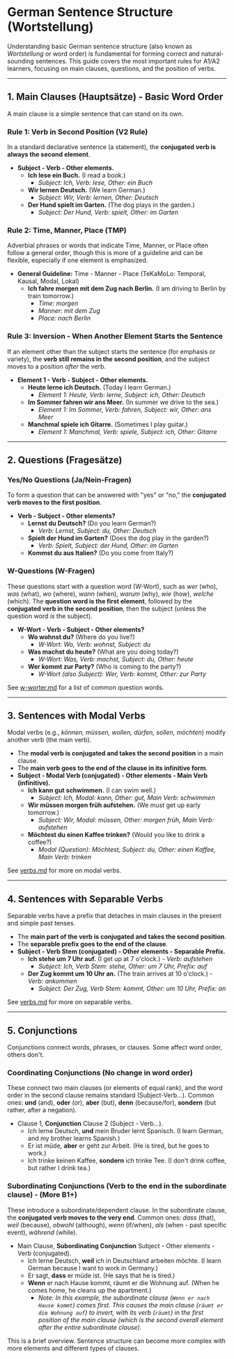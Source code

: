 # German Sentence Structure (Wortstellung)

Understanding basic German sentence structure (also known as *Wortstellung* or word order) is fundamental for forming correct and natural-sounding sentences. This guide covers the most important rules for A1/A2 learners, focusing on main clauses, questions, and the position of verbs.

---

## 1. Main Clauses (Hauptsätze) - Basic Word Order
A main clause is a simple sentence that can stand on its own.

### Rule 1: Verb in Second Position (V2 Rule)
In a standard declarative sentence (a statement), the **conjugated verb is always the second element**.
- **Subject - Verb - Other elements.**
  - **Ich lese ein Buch.** (I read a book.)
    - *Subject: Ich, Verb: lese, Other: ein Buch*
  - **Wir lernen Deutsch.** (We learn German.)
    - *Subject: Wir, Verb: lernen, Other: Deutsch*
  - **Der Hund spielt im Garten.** (The dog plays in the garden.)
    - *Subject: Der Hund, Verb: spielt, Other: im Garten*

### Rule 2: Time, Manner, Place (TMP)
Adverbial phrases or words that indicate Time, Manner, or Place often follow a general order, though this is more of a guideline and can be flexible, especially if one element is emphasized.
- **General Guideline:** Time - Manner - Place (TeKaMoLo: Temporal, Kausal, Modal, Lokal)
  - **Ich fahre morgen mit dem Zug nach Berlin.** (I am driving to Berlin by train tomorrow.)
    - *Time: morgen*
    - *Manner: mit dem Zug*
    - *Place: nach Berlin*

### Rule 3: Inversion - When Another Element Starts the Sentence
If an element other than the subject starts the sentence (for emphasis or variety), the **verb still remains in the second position**, and the subject moves to a position *after* the verb.
- **Element 1 - Verb - Subject - Other elements.**
  - **Heute lerne ich Deutsch.** (Today I learn German.)
    - *Element 1: Heute, Verb: lerne, Subject: ich, Other: Deutsch*
  - **Im Sommer fahren wir ans Meer.** (In summer we drive to the sea.)
    - *Element 1: Im Sommer, Verb: fahren, Subject: wir, Other: ans Meer*
  - **Manchmal spiele ich Gitarre.** (Sometimes I play guitar.)
    - *Element 1: Manchmal, Verb: spiele, Subject: ich, Other: Gitarre*

---

## 2. Questions (Fragesätze)

### Yes/No Questions (Ja/Nein-Fragen)
To form a question that can be answered with "yes" or "no," the **conjugated verb moves to the first position**.
- **Verb - Subject - Other elements?**
  - **Lernst du Deutsch?** (Do you learn German?)
    - *Verb: Lernst, Subject: du, Other: Deutsch*
  - **Spielt der Hund im Garten?** (Does the dog play in the garden?)
    - *Verb: Spielt, Subject: der Hund, Other: im Garten*
  - **Kommst du aus Italien?** (Do you come from Italy?)

### W-Questions (W-Fragen)
These questions start with a question word (W-Wort), such as *wer* (who), *was* (what), *wo* (where), *wann* (when), *warum* (why), *wie* (how), *welche* (which).
The **question word is the first element**, followed by the **conjugated verb in the second position**, then the subject (unless the question word *is* the subject).
- **W-Wort - Verb - Subject - Other elements?**
  - **Wo wohnst du?** (Where do you live?)
    - *W-Wort: Wo, Verb: wohnst, Subject: du*
  - **Was machst du heute?** (What are you doing today?)
    - *W-Wort: Was, Verb: machst, Subject: du, Other: heute*
  - **Wer kommt zur Party?** (Who is coming to the party?)
    - *W-Wort (also Subject): Wer, Verb: kommt, Other: zur Party*

See [w-worter.md](./w-worter.md) for a list of common question words.

---

## 3. Sentences with Modal Verbs
Modal verbs (e.g., *können, müssen, wollen, dürfen, sollen, möchten*) modify another verb (the main verb).
- The **modal verb is conjugated and takes the second position** in a main clause.
- The **main verb goes to the end of the clause in its infinitive form**.
- **Subject - Modal Verb (conjugated) - Other elements - Main Verb (infinitive).**
  - **Ich kann gut schwimmen.** (I can swim well.)
    - *Subject: Ich, Modal: kann, Other: gut, Main Verb: schwimmen*
  - **Wir müssen morgen früh aufstehen.** (We must get up early tomorrow.)
    - *Subject: Wir, Modal: müssen, Other: morgen früh, Main Verb: aufstehen*
  - **Möchtest du einen Kaffee trinken?** (Would you like to drink a coffee?)
    - *Modal (Question): Möchtest, Subject: du, Other: einen Kaffee, Main Verb: trinken*

See [verbs.md](./verbs.md) for more on modal verbs.

---

## 4. Sentences with Separable Verbs
Separable verbs have a prefix that detaches in main clauses in the present and simple past tenses.
- The **main part of the verb is conjugated and takes the second position**.
- The **separable prefix goes to the end of the clause**.
- **Subject - Verb Stem (conjugated) - Other elements - Separable Prefix.**
  - **Ich stehe um 7 Uhr auf.** (I get up at 7 o'clock.) - *Verb: aufstehen*
    - *Subject: Ich, Verb Stem: stehe, Other: um 7 Uhr, Prefix: auf*
  - **Der Zug kommt um 10 Uhr an.** (The train arrives at 10 o'clock.) - *Verb: ankommen*
    - *Subject: Der Zug, Verb Stem: kommt, Other: um 10 Uhr, Prefix: an*

See [verbs.md](./verbs.md) for more on separable verbs.

---

## 5. Conjunctions
Conjunctions connect words, phrases, or clauses. Some affect word order, others don't.

### Coordinating Conjunctions (No change in word order)
These connect two main clauses (or elements of equal rank), and the word order in the second clause remains standard (Subject-Verb...).
Common ones: **und** (and), **oder** (or), **aber** (but), **denn** (because/for), **sondern** (but rather, after a negation).
- Clause 1, **Conjunction** Clause 2 (Subject - Verb...).
  - Ich lerne Deutsch, **und** mein Bruder lernt Spanisch. (I learn German, and my brother learns Spanish.)
  - Er ist müde, **aber** er geht zur Arbeit. (He is tired, but he goes to work.)
  - Ich trinke keinen Kaffee, **sondern** ich trinke Tee. (I don't drink coffee, but rather I drink tea.)

### Subordinating Conjunctions (Verb to the end in the subordinate clause) - (More B1+)
These introduce a subordinate/dependent clause. In the subordinate clause, the **conjugated verb moves to the very end**.
Common ones: *dass* (that), *weil* (because), *obwohl* (although), *wenn* (if/when), *als* (when - past specific event), *während* (while).
- Main Clause, **Subordinating Conjunction** Subject - Other elements - Verb (conjugated).
  - Ich lerne Deutsch, **weil** ich in Deutschland arbeiten möchte. (I learn German because I want to work in Germany.)
  - Er sagt, **dass** er müde ist. (He says that he is tired.)
  - **Wenn** er nach Hause kommt, räumt er die Wohnung auf. (When he comes home, he cleans up the apartment.)
    - *Note: In this example, the subordinate clause (`Wenn er nach Hause kommt`) comes first. This causes the main clause (`räumt er die Wohnung auf`) to invert, with its verb (`räumt`) in the first position of the main clause (which is the second overall element after the entire subordinate clause).*

This is a brief overview. Sentence structure can become more complex with more elements and different types of clauses.
